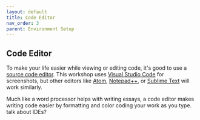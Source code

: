 ```yaml
---
layout: default
title: Code Editor 
nav_order: 3
parent: Environment Setup
---
```


## Code Editor 
To make your life easier while viewing or editing code, it's good to use a [source code editor](https://en.wikipedia.org/wiki/Source_code_editor). This workshop uses [Visual Studio Code](https://code.visualstudio.com/download) for screenshots, but other editors like [Atom](https://atom.io/), [Notepad++](https://notepad-plus-plus.org/), or [Sublime Text](https://www.sublimetext.com/3) will work similarly.

Much like a word processor helps with writing essays, a code editor makes writing code easier by formatting and color coding your work as you type. talk about IDEs? 